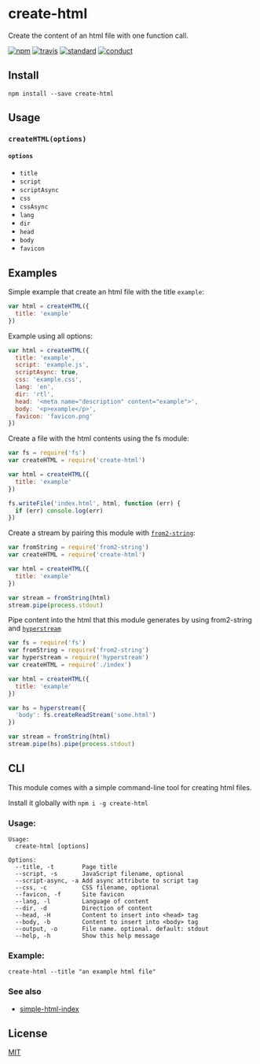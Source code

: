 # create-html

Create the content of an html file with one function call.

[![npm][npm-image]][npm-url]
[![travis][travis-image]][travis-url]
[![standard][standard-image]][standard-url]
[![conduct][conduct]][conduct-url]

[npm-image]: https://img.shields.io/npm/v/create-html.svg?style=flat-square
[npm-url]: https://www.npmjs.com/package/create-html
[travis-image]: https://img.shields.io/travis/sethvincent/create-html.svg?style=flat-square
[travis-url]: https://travis-ci.org/sethvincent/create-html
[standard-image]: https://img.shields.io/badge/code%20style-standard-brightgreen.svg?style=flat-square
[standard-url]: http://npm.im/standard
[conduct]: https://img.shields.io/badge/code%20of%20conduct-contributor%20covenant-green.svg?style=flat-square
[conduct-url]: CONDUCT.md

## Install

```
npm install --save create-html
```

## Usage

### `createHTML(options)`

#### `options`
- `title`
- `script`
- `scriptAsync`
- `css`
- `cssAsync`
- `lang`
- `dir`
- `head`
- `body`
- `favicon`

## Examples

Simple example that create an html file with the title `example`:

```js
var html = createHTML({
  title: 'example'
})
```

Example using all options:

```js
var html = createHTML({
  title: 'example',
  script: 'example.js',
  scriptAsync: true,
  css: 'example.css',
  lang: 'en',
  dir: 'rtl',
  head: '<meta name="description" content="example">',
  body: '<p>example</p>',
  favicon: 'favicon.png'
})
```

Create a file with the html contents using the fs module:

```js
var fs = require('fs')
var createHTML = require('create-html')

var html = createHTML({
  title: 'example'
})

fs.writeFile('index.html', html, function (err) {
  if (err) console.log(err)
})
```

Create a stream by pairing this module with [`from2-string`](http://npmjs.com/from2-string):

```js
var fromString = require('from2-string')
var createHTML = require('create-html')

var html = createHTML({
  title: 'example'
})

var stream = fromString(html)
stream.pipe(process.stdout)
```

Pipe content into the html that this module generates by using from2-string and [`hyperstream`](http://npmjs.com/hyperstream)

```js
var fs = require('fs')
var fromString = require('from2-string')
var hyperstream = require('hyperstream')
var createHTML = require('./index')

var html = createHTML({
  title: 'example'
})

var hs = hyperstream({
  'body': fs.createReadStream('some.html')
})

var stream = fromString(html)
stream.pipe(hs).pipe(process.stdout)
```

## CLI

This module comes with a simple command-line tool for creating html files.

Install it globally with `npm i -g create-html`

### Usage:

```
Usage:
  create-html [options]

Options:
  --title, -t        Page title
  --script, -s       JavaScript filename, optional
  --script-async, -a Add async attribute to script tag
  --css, -c          CSS filename, optional
  --favicon, -f      Site favicon
  --lang, -l         Language of content
  --dir, -d          Direction of content
  --head, -H         Content to insert into <head> tag
  --body, -b         Content to insert into <body> tag
  --output, -o       File name. optional. default: stdout
  --help, -h         Show this help message
```

### Example:

```
create-html --title "an example html file"
```

### See also
- [simple-html-index](https://github.com/mattdesl/simple-html-index)

## License
[MIT](LICENSE.md)
